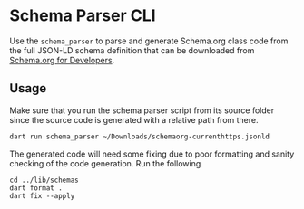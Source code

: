 # Schema Parser CLI

Use the `schema_parser` to parse and generate Schema.org class code from
the full JSON-LD schema definition that can be downloaded from
[Schema.org for Developers](https://schema.org/docs/developers.html).

## Usage

Make sure that you run the schema parser script from its source folder since
the source code is generated with a relative path from there.

```bash
dart run schema_parser ~/Downloads/schemaorg-currenthttps.jsonld
```

The generated code will need some fixing due to poor formatting and sanity
checking of the code generation. Run the following

```
cd ../lib/schemas
dart format .
dart fix --apply
```
